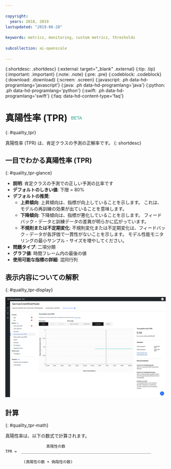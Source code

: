 ```yaml
---

copyright:
  years: 2018, 2019
lastupdated: "2019-06-28"

keywords: metrics, monitoring, custom metrics, thresholds

subcollection: ai-openscale

---
```


{:shortdesc: .shortdesc}
{:external: target="_blank" .external}
{:tip: .tip}
{:important: .important}
{:note: .note}
{:pre: .pre}
{:codeblock: .codeblock}
{:download: .download}
{:screen: .screen}
{:javascript: .ph data-hd-programlang='javascript'}
{:java: .ph data-hd-programlang='java'}
{:python: .ph data-hd-programlang='python'}
{:swift: .ph data-hd-programlang='swift'}
{:faq: data-hd-content-type='faq'}

# 真陽性率 (TPR) ![ベータ・タグ](images/beta.png)
{: #quality_tpr}

真陽性率 (TPR) は、肯定クラスの予測の正解率です。
{: shortdesc}

## 一目でわかる真陽性率 (TPR)
{: #quality_tpr-glance}

- **説明**: 肯定クラスの予測での正しい予測の比率です
- **デフォルトのしきい値**: 下限 = 80%
- **デフォルトの推奨**:
   - **上昇傾向**: 上昇傾向は、指標が向上していることを示します。 これは、モデルの再訓練の効果が出ていることを意味します。
   - **下降傾向**: 下降傾向は、指標が悪化していることを示します。 フィードバック・データと訓練データの差異が明らかに広がっています。
   - **不規則または不定期変化**: 不規則変化または不定期変化は、フィードバック・データが各評価で一貫性がないことを示します。 モデル性能モニタリングの最小サンプル・サイズを増やしてください。
- **問題タイプ**: 二項分類
- **グラフ値**: 時間フレーム内の最後の値
- **使用可能な指標の詳細**: 混同行列

## 表示内容についての解釈
{: #quality_tpr-display}

![真陽性率グラフが表示されています。](images/quality-tpr.png)

## 計算
{: #quality_tpr-math}

真陽性率は、以下の数式で計算されます。

```
                  真陽性の数
TPR =  _________________________________________________________

        (真陽性の数 + 偽陰性の数)
```
